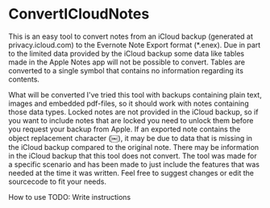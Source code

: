 # ConvertICloudNotes
This is an easy tool to convert notes from an iCloud backup (generated at privacy.icloud.com) to the Evernote Note Export format (*.enex).
Due in part to the limited data provided by the iCloud backup some data like tables made in the Apple Notes app will not be possible to convert. Tables are converted to a single symbol that contains no information regarding its contents.

What will be converted
I've tried this tool with backups containing plain text, images and embedded pdf-files, so it should work with notes containing those data types. Locked notes are not provided in the iCloud backup, so if you want to include notes that are locked you need to unlock them before you request your backup from Apple.
If an exported note contains the object replacement character (￼), it may be due to data that is missing in the iCloud backup compared to the original note. 
There may be information in the iCloud backup that this tool does not convert. The tool was made for a specific scenario and has been made to just include the features that was needed at the time it was written. Feel free to suggest changes or edit the sourcecode to fit your needs. 

How to use
TODO: Write instructions
